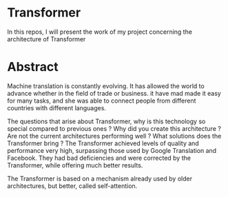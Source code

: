 # Transformer
In this repos, I will present the work of my project concerning the architecture of Transformer

# Abstract
Machine translation is constantly evolving. It has allowed the world to advance whether in the field of trade or business. it have mad made it easy for many tasks, and she was able to connect people from different countries with different languages.

The questions that arise about Transformer, why is this technology so special compared to previous ones ? Why did you create this architecture ? Are not the current architectures performing well ? What solutions does the Transformer bring ?
The Transformer achieved levels of quality and performance very high, surpassing those used by Google Translation and Facebook. They had bad deficiencies and were corrected by the Transformer, while offering much better results. 

The Transformer is based on a mechanism already used by older architectures, but better, called self-attention. 
